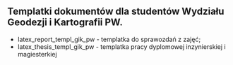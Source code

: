 ## Templatki dokumentów dla studentów Wydziału Geodezji i Kartografii PW.

+ latex_report_templ_gik_pw - templatka do sprawozdań z zajęć;
+ latex_thesis_templ_gik_pw - templatka pracy dyplomowej inzynierskiej i magiesterkiej
